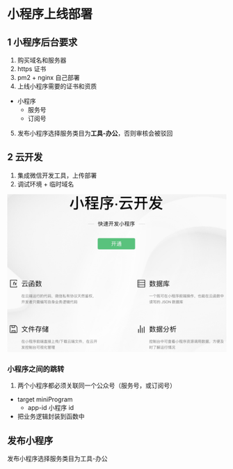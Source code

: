 # 小程序上线部署


## 1 小程序后台要求

1. 购买域名和服务器
2. https 证书
3. pm2 + nginx 自己部署
4. 上线小程序需要的证书和资质
  - 小程序
	- 服务号
	- 订阅号
5. 发布小程序选择服务类目为**工具-办公**，否则审核会被驳回


## 2 云开发

1. 集成微信开发工具，上传部署
2. 调试环境 + 临时域名

![小程序云开发](images/dev.jpg)



### 小程序之间的跳转

1. 两个小程序都必须关联同一个公众号（服务号，或订阅号）
  - target miniProgram
	- app-id 小程序 id
  - 把业务逻辑封装到函数中


## 发布小程序
发布小程序选择服务类目为工具-办公
